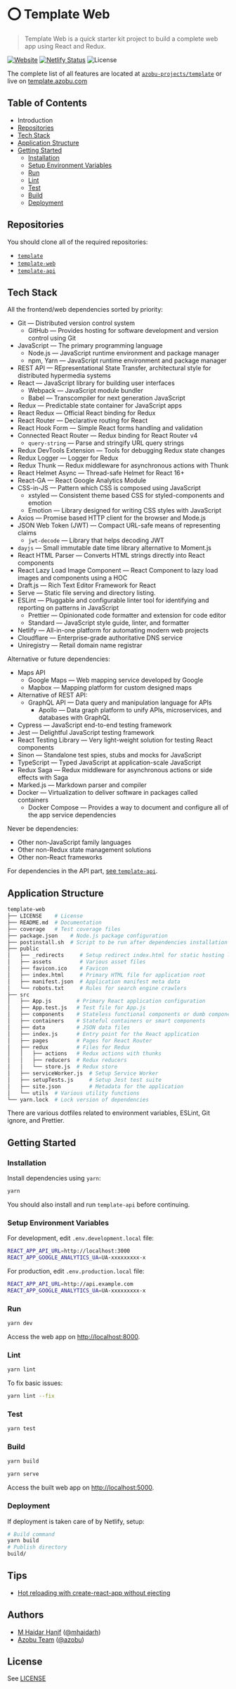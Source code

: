 # ⭕ Template Web

> Template Web is a quick starter kit project to build a complete web app using React and Redux.

[![Website](https://img.shields.io/website-up-down-green-red/https/template.azobu.com.svg)](https://template.azobu.com)
[![Netlify Status](https://api.netlify.com/api/v1/badges/afd44825-3e55-4c8c-a0c3-5f012c13b706/deploy-status)](https://app.netlify.com/sites/azobu-template/deploys)
![License](https://img.shields.io/github/license/azobu-projects/template-web)

The complete list of all features are located at [`azobu-projects/template`](https://github.com/azobu-projects/template) or live on [template.azobu.com](https://template.azobu.com/about)

## Table of Contents

- Introduction
- [Repositories](#repositories)
- [Tech Stack](#tech-stack)
- [Application Structure](#application-structure)
- [Getting Started](#getting-started)
  - [Installation](#installation)
  - [Setup Environment Variables](#setup-environment-variables)
  - [Run](#run)
  - [Lint](#lint)
  - [Test](#test)
  - [Build](#build)
  - [Deployment](#deployment)

## Repositories

You should clone all of the required repositories:

- [`template`](https://github.com/azobu-projects/template)
- [`template-web`](https://github.com/azobu-projects/template-web)
- [`template-api`](https://github.com/azobu-projects/template-api)

## Tech Stack

All the frontend/web dependencies sorted by priority:

- Git — Distributed version control system
  - GitHub — Provides hosting for software development and version control using Git
- JavaScript — The primary programming language
  - Node.js — JavaScript runtime environment and package manager
  - npm, Yarn — JavaScript runtime environment and package manager
- REST API — REpresentational State Transfer, architectural style for distributed hypermedia systems
- React — JavaScript library for building user interfaces
  - Webpack — JavaScript module bundler
  - Babel — Transcompiler for next generation JavaScript
- Redux — Predictable state container for JavaScript apps
- React Redux — Official React binding for Redux
- React Router — Declarative routing for React
- React Hook Form — Simple React forms handling and validation
- Connected React Router — Redux binding for React Router v4
  - `query-string` — Parse and stringify URL query strings
- Redux DevTools Extension — Tools for debugging Redux state changes
- Redux Logger — Logger for Redux
- Redux Thunk — Redux middleware for asynchronous actions with Thunk
- React Helmet Async — Thread-safe Helmet for React 16+
- React-GA — React Google Analytics Module
- CSS-in-JS — Pattern which CSS is composed using JavaScript
  - xstyled — Consistent theme based CSS for styled-components and emotion
  - Emotion — Library designed for writing CSS styles with JavaScript
- Axios — Promise based HTTP client for the browser and Mode.js
- JSON Web Token (JWT) — Compact URL-safe means of representing claims
  - `jwt-decode` — Library that helps decoding JWT
- `dayjs` — Small immutable date time library alternative to Moment.js
- React HTML Parser — Converts HTML strings directly into React components
- React Lazy Load Image Component — React Component to lazy load images and components using a HOC
- Draft.js — Rich Text Editor Framework for React
- Serve — Static file serving and directory listing.
- ESLint — Pluggable and configurable linter tool for identifying and reporting on patterns in JavaScript
  - Prettier — Opinionated code formatter and extension for code editor
  - Standard — JavaScript style guide, linter, and formatter
- Netlify — All-in-one platform for automating modern web projects
- Cloudflare — Enterprise-grade authoritative DNS service
- Uniregistry — Retail domain name registrar

Alternative or future dependencies:

- Maps API
  - Google Maps — Web mapping service developed by Google
  - Mapbox — Mapping platform for custom designed maps
- Alternative of REST API:
  - GraphQL API — Data query and manipulation language for APIs
    - Apollo — Data graph platform to unify APIs, microservices, and databases with GraphQL
- Cypress — JavaScript end-to-end testing framework
- Jest — Delightful JavaScript testing framework
- React Testing Library — Very light-weight solution for testing React components
- Sinon — Standalone test spies, stubs and mocks for JavaScript
- TypeScript — Typed JavaScript at application-scale JavaScript
- Redux Saga — Redux middleware for asynchronous actions or side effects with Saga
- Marked.js — Markdown parser and compiler
- Docker — Virtualization to deliver software in packages called containers
  - Docker Compose — Provides a way to document and configure all of the app service dependencies

Never be dependencies:

- Other non-JavaScript family languages
- Other non-Redux state management solutions
- Other non-React frameworks

For dependencies in the API part, [see `template-api`](https://github.com/azobu-projects/template-api).

## Application Structure

```sh
template-web
├── LICENSE    # License
├── README.md  # Documentation
├── coverage   # Test coverage files
├── package.json    # Node.js package configuration
├── postinstall.sh  # Script to be run after dependencies installation
├── public
│   ├── _redirects     # Setup redirect index.html for static hosting like Netlify
│   ├── assets         # Various asset files
│   ├── favicon.ico    # Favicon
│   ├── index.html     # Primary HTML file for application root
│   ├── manifest.json  # Application manifest meta data
│   └── robots.txt     # Rules for search engine crawlers
├── src
│   ├── App.js        # Primary React application configuration
│   ├── App.test.js   # Test file for App.js
│   ├── components    # Stateless functional components or dumb components
│   ├── containers    # Stateful containers or smart components
│   ├── data          # JSON data files
│   ├── index.js      # Entry point for the React application
│   ├── pages         # Pages for React Router
│   ├── redux         # Files for Redux
│   │   ├── actions   # Redux actions with thunks
│   │   ├── reducers  # Redux reducers
│   │   └── store.js  # Redux store
│   ├── serviceWorker.js  # Setup Service Worker
│   ├── setupTests.js     # Setup Jest test suite
│   ├── site.json         # Metadata for the application
│   └── utils  # Various utility functions
└── yarn.lock  # Lock version of dependencies
```

There are various dotfiles related to environment variables, ESLint, Git ignore, and Prettier.

## Getting Started

### Installation

Install dependencies using `yarn`:

```sh
yarn
```

You should also install and run `template-api` before continuing.

### Setup Environment Variables

For development, edit `.env.development.local` file:

```sh
REACT_APP_API_URL=http://localhost:3000
REACT_APP_GOOGLE_ANALYTICS_UA=UA-xxxxxxxxx-x
```

For production, edit `.env.production.local` file:

```sh
REACT_APP_API_URL=http://api.example.com
REACT_APP_GOOGLE_ANALYTICS_UA=UA-xxxxxxxxx-x
```

### Run

```sh
yarn dev
```

Access the web app on <http://localhost:8000>.

### Lint

```sh
yarn lint
```

To fix basic issues:

```sh
yarn lint --fix
```

### Test

```sh
yarn test
```

### Build

```sh
yarn build
```

```sh
yarn serve
```

Access the built web app on <http://localhost:5000>.

### Deployment

If deployment is taken care of by Netlify, setup:

```sh
# Build command
yarn build
# Publish directory
build/
```

## Tips

- [Hot reloading with create-react-app without ejecting](https://medium.com/@brianhan/hot-reloading-cra-without-eject-b54af352c642)

## Authors

- [M Haidar Hanif](https://mhaidarhanif.com) ([@mhaidarh](https://github.com/mhaidarh))
- [Azobu Team](https://azobu.com) ([@azobu](https://github.com/azobu))

## License

See [LICENSE](./LICENSE)
